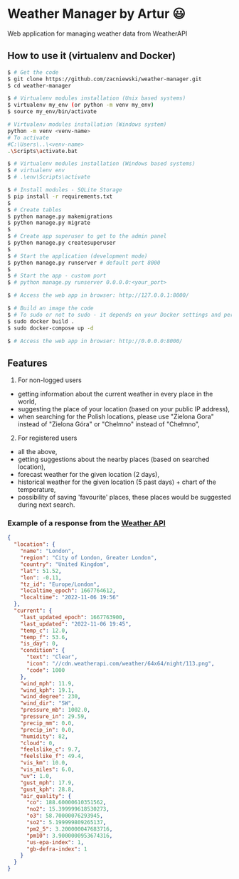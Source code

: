# Weather Manager by Artur :smiley:
Web application for managing weather data from WeatherAPI

## How to use it (virtualenv and Docker)

```bash
$ # Get the code
$ git clone https://github.com/zacniewski/weather-manager.git
$ cd weather-manager

$ # Virtualenv modules installation (Unix based systems)
$ virtualenv my_env (or python -m venv my_env)
$ source my_env/bin/activate

# Virtualenv modules installation (Windows system)
python -m venv <venv-name>
# To activate
#C:\Users\..\<venv-name>
.\Scripts\activate.bat

$ # Virtualenv modules installation (Windows based systems)
$ # virtualenv env
$ # .\env\Scripts\activate

$ # Install modules - SQLite Storage
$ pip install -r requirements.txt
$
$ # Create tables
$ python manage.py makemigrations
$ python manage.py migrate
$
$ # Create app superuser to get to the admin panel
$ python manage.py createsuperuser
$
$ # Start the application (development mode)
$ python manage.py runserver # default port 8000
$
$ # Start the app - custom port
$ # python manage.py runserver 0.0.0.0:<your_port>

$ # Access the web app in browser: http://127.0.0.1:8000/
```

```bash
$ # Build an image the code
$ # To sudo or not to sudo - it depends on your Docker settings and permissions
$ sudo docker build .
$ sudo docker-compose up -d 

$ # Access the web app in browser: http://0.0.0.0:8000/
```

## Features
1. For non-logged users
  - getting information about the current weather in every place in the world,  
  - suggesting the place of your location (based on your public IP address),  
  - when searching for the Polish locations, please use "Zielona Gora" instead of "Zielona Góra" or "Chelmno" instead of "Chełmno",

2. For registered users
  - all the above,  
  - getting suggestions about the nearby places (based on searched location),  
  - forecast weather for the given location (2 days),  
  - historical weather for the given location (5 past days) + chart of the temperature,  
  - possibility of saving 'favourite' places, these places would be suggested during next search.  


### Example of a response from the [Weather API](https://www.weatherapi.com/api-explorer.aspx)
```json
{
  "location": {
    "name": "London",
    "region": "City of London, Greater London",
    "country": "United Kingdom",
    "lat": 51.52,
    "lon": -0.11,
    "tz_id": "Europe/London",
    "localtime_epoch": 1667764612,
    "localtime": "2022-11-06 19:56"
  },
  "current": {
    "last_updated_epoch": 1667763900,
    "last_updated": "2022-11-06 19:45",
    "temp_c": 12.0,
    "temp_f": 53.6,
    "is_day": 0,
    "condition": {
      "text": "Clear",
      "icon": "//cdn.weatherapi.com/weather/64x64/night/113.png",
      "code": 1000
    },
    "wind_mph": 11.9,
    "wind_kph": 19.1,
    "wind_degree": 230,
    "wind_dir": "SW",
    "pressure_mb": 1002.0,
    "pressure_in": 29.59,
    "precip_mm": 0.0,
    "precip_in": 0.0,
    "humidity": 82,
    "cloud": 0,
    "feelslike_c": 9.7,
    "feelslike_f": 49.4,
    "vis_km": 10.0,
    "vis_miles": 6.0,
    "uv": 1.0,
    "gust_mph": 17.9,
    "gust_kph": 28.8,
    "air_quality": {
      "co": 188.60000610351562,
      "no2": 15.399999618530273,
      "o3": 58.70000076293945,
      "so2": 5.199999809265137,
      "pm2_5": 3.200000047683716,
      "pm10": 3.9000000953674316,
      "us-epa-index": 1,
      "gb-defra-index": 1
    }
  }
}
```